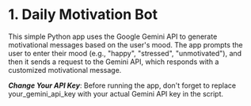 # 1. Daily Motivation Bot

This simple Python app uses the Google Gemini API to generate motivational messages based on the user's mood. The app prompts the user to enter their mood (e.g., "happy", "stressed", "unmotivated"), and then it sends a request to the Gemini API, which responds with a customized motivational message.


***Change Your API Key***: Before running the app, don't forget to replace your_gemini_api_key with your actual Gemini API key in the script.